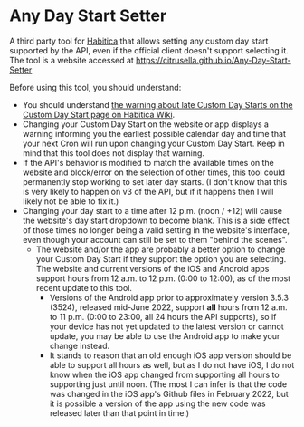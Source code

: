 # Any Day Start Setter
A third party tool for [Habitica](https://habitica.com) that allows setting any custom day start supported by the API, even if the official client doesn't support selecting it. The tool is a website accessed at https://citrusella.github.io/Any-Day-Start-Setter

Before using this tool, you should understand:

- You should understand [the warning about late Custom Day Starts on the Custom Day Start page on Habitica Wiki](https://habitica.fandom.com/wiki/Custom_Day_Start#Examples_and_a_Warning_about_Late_Custom_Day_Start_Times).
- Changing your Custom Day Start on the website or app displays a warning informing you the earliest possible calendar day and time that your next Cron will run upon changing your Custom Day Start. Keep in mind that this tool does not display that warning.
- If the API's behavior is modified to match the available times on the website and block/error on the selection of other times, this tool could permanently stop working to set later day starts. (I don't know that this is very likely to happen on v3 of the API, but if it happens then I will likely not be able to fix it.)
- Changing your day start to a time after 12 p.m. (noon / +12) will cause the website's day start dropdown to become blank. This is a side effect of those times no longer being a valid setting in the website's interface, even though your account can still be set to them "behind the scenes".
  - The website and/or the app are probably a better option to change your Custom Day Start if they support the option you are selecting. The website and current versions of the iOS and Android apps support hours from 12 a.m. to 12 p.m. (0:00 to 12:00), as of the most recent update to this tool.
     -  Versions of the Android app prior to approximately version 3.5.3 (3524), released mid-June 2022, support **all** hours from 12 a.m. to 11 p.m. (0:00 to 23:00, all 24 hours the API supports), so if your device has not yet updated to the latest version or cannot update, you may be able to use the Android app to make your change instead.
     -  It stands to reason that an old enough iOS app version should be able to support all hours as well, but as I do not have iOS, I do not know when the iOS app changed from supporting all hours to supporting just until noon. (The most I can infer is that the code was changed in the iOS app's Github files in February 2022, but it is possible a version of the app using the new code was released later than that point in time.)
